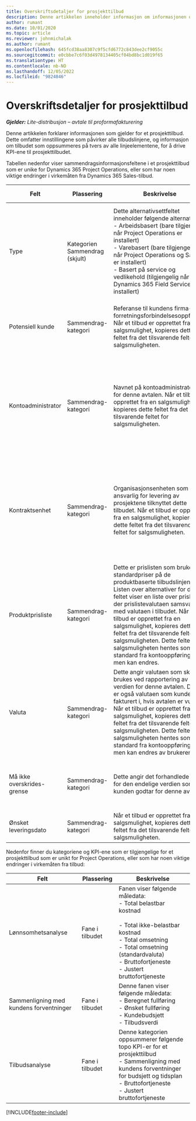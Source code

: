 ```yaml
---
title: Overskriftsdetaljer for prosjekttilbud
description: Denne artikkelen inneholder informasjon om informasjonen og innstillingene som gjelder for og påvirker prosjekttilbud. (Sales)
author: rumant
ms.date: 10/01/2020
ms.topic: article
ms.reviewer: johnmichalak
ms.author: rumant
ms.openlocfilehash: 645fcd38aa8307c9f5cfd6772c843dee2cf9055c
ms.sourcegitcommit: e0cbbe7c6f03d4978134405cf04bd8bc1d019f65
ms.translationtype: HT
ms.contentlocale: nb-NO
ms.lasthandoff: 12/05/2022
ms.locfileid: "9824846"
---
```

# <a name="header-details-for-project-quotes"></a>Overskriftsdetaljer for prosjekttilbud

_**Gjelder:** Lite-distribusjon – avtale til proformafakturering_

Denne artikkelen forklarer informasjonen som gjelder for et prosjekttilbud. Dette omfatter innstillingene som påvirker alle tilbudslinjene, og informasjon om tilbudet som oppsummeres på tvers av alle linjeelementene, for å drive KPI-ene til prosjekttilbudet.

Tabellen nedenfor viser sammendragsinformasjonsfeltene i et prosjekttilbud som er unike for Dynamics 365 Project Operations, eller som har noen viktige endringer i virkemåten fra Dynamics 365 Sales-tilbud.

| **Felt** | **Plassering** | **Beskrivelse** | **Nedstrøms påvirkning** |
| --- | --- | --- | --- |
| Type | Kategorien Sammendrag (skjult) | Dette alternativsettfeltet inneholder følgende alternativer:</br>- Arbeidsbasert (bare tilgjengelig når Project Operations er installert)</br>- Varebasert (bare tilgjengelig når Project Operations og Sales er installert)</br>- Basert på service og vedlikehold (tilgjengelig når Dynamics 365 Field Service er installert) | Når du bruker Project Operations, settes verdien for dette feltet automatisk til **Arbeidsbasert**. Dette klassifiserer tilbudet som et prosjektbasert tilbud. Et tilbud må være prosjektbasert for å aktivere alle prosjektspesifikke utvidelser og funksjoner. |
| Potensiell kunde | Sammendrag-kategori | Referanse til kundens firma- eller forretningsforbindelsesoppføring. Når et tilbud er opprettet fra en salgsmulighet, kopieres dette feltet fra det tilsvarende feltet for salgsmuligheten. | Valutaen i prosjekttilbudet blir som standard basert på valutaen til kunden. Dette kan imidlertid ikke endres før tilbudet er lagret. |
| Kontoadministrator | Sammendrag-kategori | Navnet på kontoadministratoren for denne avtalen. Når et tilbud er opprettet fra en salgsmulighet, kopieres dette feltet fra det tilsvarende feltet for salgsmuligheten. | Kontoadministratoren er ansvarlig for å administrere relasjonen med kunden gjennom fullføringen av dette prosjektet. Basert på oppføringen av den bestillbare ressursen som er knyttet til kontoadministratoren, blir kontraktenheten som standard i prosjekttilbudet. |
| Kontraktsenhet | Sammendrag-kategori | Organisasjonsenheten som er ansvarlig for levering av prosjektene tilknyttet dette tilbudet. Når et tilbud er opprettet fra en salgsmulighet, kopieres dette feltet fra det tilsvarende feltet for salgsmuligheten. | Kontraktenheten er avdelingen i firmaet som skal kjøre prosjektene etter at avtalen er lukket. Hver kontraktenhet har en valuta, og denne valutaen brukes til å rapportere beregnet og faktisk kostnad som påløpte under kjøringen av prosjektet. |
| Produktprisliste | Sammendrag-kategori | Dette er prislisten som brukes til standardpriser på de produktbaserte tilbudslinjene. Listen over alternativer for dette feltet viser en liste over prislister der prislistevalutaen samsvarer med valutaen i tilbudet. Når et tilbud er opprettet fra en salgsmulighet, kopieres dette feltet fra det tilsvarende feltet for salgsmuligheten. Dette feltet på salgsmuligheten hentes som standard fra kontooppføringen, men kan endres. | Når et tilbud er vunnet, kopieres feltverdien til prosjektkontrakten som opprettes. |
| Valuta | Sammendrag-kategori | Dette angir valutaen som skal brukes ved rapportering av verdien for denne avtalen. Dette er også valutaen som kunden blir fakturert i, hvis avtalen er vunnet. Når et tilbud er opprettet fra en salgsmulighet, kopieres dette feltet fra det tilsvarende feltet for salgsmuligheten. Dette feltet på salgsmuligheten hentes som standard fra kontooppføringen, men kan endres av brukeren. | Når et tilbud er lagret, kan ikke dette feltet lenger redigeres. Dette brukes til å standardisere produktet og prosjektprislistene i tilbudet. Valutaen i tilbudet brukes til å samsvare valutaen i prislisten. |
| Må ikke overskrides-grense | Sammendrag-kategori | Dette angir det forhandlede taket for den endelige verdien som kunden godtar for denne avtalen. | Dette taket evalueres under kjøring og gjelder på tvers av alle linjeelementer og prosjekter som er tilknyttet denne avtalen. |
| Ønsket leveringsdato | Sammendrag-kategori | Når et tilbud er opprettet fra en salgsmulighet, kopieres dette feltet fra det tilsvarende feltet for salgsmuligheten. | Denne datoen brukes som sluttdato for generering av fakturaplaner. |

Nedenfor finner du kategoriene og KPI-ene som er tilgjengelige for et prosjekttilbud som er unikt for Project Operations, eller som har noen viktige endringer i virkemåten fra tilbud:

| **Felt** | **Plassering** | **Beskrivelse** |
| --- | --- | --- |
| Lønnsomhetsanalyse | Fane i tilbudet | Fanen viser følgende måledata:</br>- Total belastbar kostnad</br></br>- Total ikke-belastbar kostnad</br>- Total omsetning</br>- Total omsetning (standardvaluta)</br>- Bruttofortjeneste</br>- Justert bruttofortjeneste|
| Sammenligning med kundens forventninger | Fane i tilbudet | Denne fanen viser følgende måledata:</br>- Beregnet fullføring</br>- Ønsket fullføring</br>- Kundebudsjett</br>- Tilbudsverdi |
| Tilbudsanalyse | Fane i tilbudet | Denne kategorien oppsummerer følgende topo KPI-er for et prosjekttilbud</br>- Sammenligning med kundens forventninger for budsjett og tidsplan</br>- Bruttofortjeneste</br>- Justert bruttofortjeneste |


[!INCLUDE[footer-include](../../includes/footer-banner.md)]
